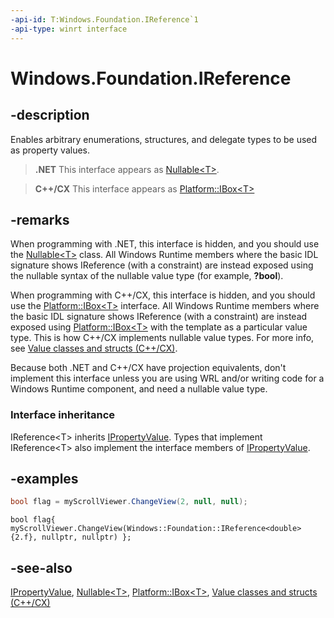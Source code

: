 ```yaml
---
-api-id: T:Windows.Foundation.IReference`1
-api-type: winrt interface
---
```


<!-- Interface syntax.
public interface IReference<T> : Windows.Foundation.IPropertyValue
-->

# Windows.Foundation.IReference<T>

## -description
Enables arbitrary enumerations, structures, and delegate types to be used as property values.

> **.NET**
> This interface appears as [Nullable&lt;T&gt;](https://msdn.microsoft.com/library/windows/apps/b3h38hb0).

> **C++/CX**
> This interface appears as [Platform::IBox&lt;T&gt;](https://msdn.microsoft.com/library/774df45d-f8a7-45a3-ae24-eecc3c681040)

## -remarks
When programming with .NET, this interface is hidden, and you should use the [Nullable&lt;T&gt;](https://msdn.microsoft.com/library/windows/apps/b3h38hb0) class. All Windows Runtime members where the basic IDL signature shows IReference (with a constraint) are instead exposed using the nullable syntax of the nullable value type (for example, **?bool**).

When programming with C++/CX, this interface is hidden, and you should use the [Platform::IBox&lt;T&gt;](https://msdn.microsoft.com/library/774df45d-f8a7-45a3-ae24-eecc3c681040) interface. All Windows Runtime members where the basic IDL signature shows IReference (with a constraint) are instead exposed using [Platform::IBox&lt;T&gt;](https://msdn.microsoft.com/library/774df45d-f8a7-45a3-ae24-eecc3c681040) with the template as a particular value type. This is how C++/CX implements nullable value types. For more info, see [Value classes and structs (C++/CX)](/cpp/cppcx/value-classes-and-structs-c-cx).

Because both .NET and C++/CX have projection equivalents, don't implement this interface unless you are using WRL and/or writing code for a Windows Runtime component, and need a nullable value type.

### Interface inheritance

IReference&lt;T&gt; inherits [IPropertyValue](ipropertyvalue.md). Types that implement IReference&lt;T&gt; also implement the interface members of [IPropertyValue](ipropertyvalue.md).

## -examples

```csharp
bool flag = myScrollViewer.ChangeView(2, null, null);
```

```cppwinrt
bool flag{ myScrollViewer.ChangeView(Windows::Foundation::IReference<double>{2.f}, nullptr, nullptr) };
```

## -see-also
[IPropertyValue](ipropertyvalue.md), [Nullable&lt;T&gt;](https://msdn.microsoft.com/library/windows/apps/b3h38hb0), [Platform::IBox&lt;T&gt;](https://msdn.microsoft.com/library/774df45d-f8a7-45a3-ae24-eecc3c681040), [Value classes and structs (C++/CX)](https://msdn.microsoft.com/library/262a0992-9721-4c02-8297-efc07d90e5a4)
